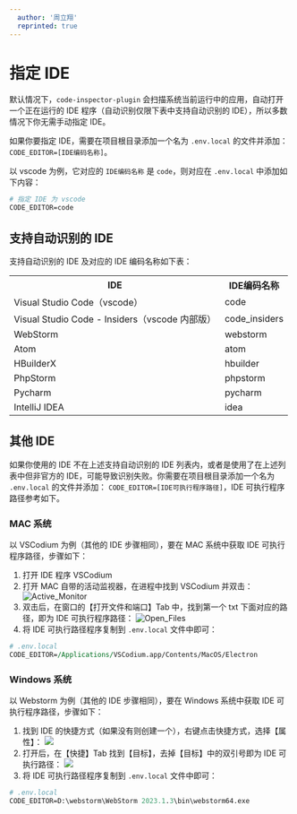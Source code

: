 ```yaml
---
  author: '周立翔'
  reprinted: true
---
```


<BackTop />

# 指定 IDE

默认情况下，`code-inspector-plugin` 会扫描系统当前运行中的应用，自动打开一个正在运行的 IDE 程序（自动识别仅限下表中支持自动识别的 IDE），所以多数情况下你无需手动指定 IDE。

如果你要指定 IDE，需要在项目根目录添加一个名为 `.env.local` 的文件并添加： `CODE_EDITOR=[IDE编码名称]`。

以 vscode 为例，它对应的 `IDE编码名称` 是 `code`，则对应在 `.env.local` 中添加如下内容：

```perl
# 指定 IDE 为 vscode
CODE_EDITOR=code
```

## 支持自动识别的 IDE

支持自动识别的 IDE 及对应的 IDE 编码名称如下表：

<table>
    <tr>
        <th>IDE</th>
        <th>IDE编码名称</th>
    </tr>
    <tr>
        <td>Visual Studio Code（vscode）</td>
        <td>code</td>
    </tr>
    <tr>
        <td>Visual Studio Code - Insiders（vscode 内部版）</td>
        <td>code_insiders</td>
    </tr>
    <tr>
        <td>WebStorm</td>
        <td>webstorm</td>
    </tr>
    <tr>
        <td>Atom</td>
        <td>atom</td>
    </tr>
    <tr>
        <td>HBuilderX</td>
        <td>hbuilder</td>
    </tr>
    <tr>
        <td>PhpStorm</td>
        <td>phpstorm</td>
    </tr>
    <tr>
        <td>Pycharm</td>
        <td>pycharm</td>
    </tr>
    <tr>
        <td>IntelliJ IDEA</td>
        <td>idea</td>
    </tr>
</table>

## 其他 IDE

如果你使用的 IDE 不在上述支持自动识别的 IDE 列表内，或者是使用了在上述列表中但非官方的 IDE，可能导致识别失败。你需要在项目根目录添加一个名为 `.env.local` 的文件并添加： `CODE_EDITOR=[IDE可执行程序路径]`，IDE 可执行程序路径参考如下。

### MAC 系统

以 VSCodium 为例（其他的 IDE 步骤相同），要在 MAC 系统中获取 IDE 可执行程序路径，步骤如下：

1. 打开 IDE 程序 VSCodium
2. 打开 MAC 自带的活动监视器，在进程中找到 VSCodium 并双击：
   ![Active_Monitor](https://github.com/zh-lx/code-inspector/assets/73059627/17d65dc1-82ff-439f-aeba-8e3056cd2a1b)
3. 双击后，在窗口的【打开文件和端口】Tab 中，找到第一个 txt 下面对应的路径，即为 IDE 可执行程序路径：
   ![Open_Files](https://github.com/zh-lx/code-inspector/assets/73059627/f27a61f4-1c57-4687-83c7-6078533d62b4)
4. 将 IDE 可执行路径程序复制到 `.env.local` 文件中即可：

```perl
# .env.local
CODE_EDITOR=/Applications/VSCodium.app/Contents/MacOS/Electron
```

### Windows 系统

以 Webstorm 为例（其他的 IDE 步骤相同），要在 Windows 系统中获取 IDE 可执行程序路径，步骤如下：

1. 找到 IDE 的快捷方式（如果没有则创建一个），右键点击快捷方式，选择【属性】：
   <img src="https://github.com/zh-lx/code-inspector/assets/73059627/6db6899f-fec5-474a-bffb-de8a394df777" style="max-width: 400px" />
2. 打开后，在【快捷】Tab 找到【目标】，去掉【目标】中的双引号即为 IDE 可执行路径：
   <img src="https://github.com/zh-lx/code-inspector/assets/73059627/f5067697-a246-4566-a530-ca83f9803bf5" style="max-width: 400px" />
3. 将 IDE 可执行路径程序复制到 `.env.local` 文件中即可：

```perl
# .env.local
CODE_EDITOR=D:\webstorm\WebStorm 2023.1.3\bin\webstorm64.exe
```

